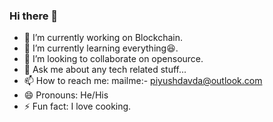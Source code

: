 ### Hi there 👋


- 🔭 I’m currently working on Blockchain.
- 🌱 I’m currently learning everything😆.
- 👯 I’m looking to collaborate on opensource.
- 💬 Ask me about any tech related stuff...
- 📫 How to reach me: mailme:- piyushdavda@outlook.com
- 😄 Pronouns: He/His
- ⚡ Fun fact: I love cooking.
